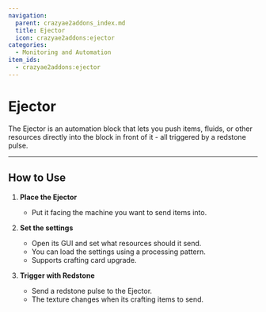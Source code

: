 ```yaml
---
navigation:
  parent: crazyae2addons_index.md
  title: Ejector
  icon: crazyae2addons:ejector
categories:
  - Monitoring and Automation
item_ids:
  - crazyae2addons:ejector
---
```


# Ejector

<BlockImage id="crazyae2addons:ejector" scale="4"></BlockImage>

The Ejector is an automation block that lets you push items, 
fluids, or other resources directly into the block in front of it - all triggered by a redstone pulse.

---

## How to Use

1. **Place the Ejector**
    - Put it facing the machine you want to send items into.

2. **Set the settings**
    - Open its GUI and set what resources should it send.
    - You can load the settings using a processing pattern.
    - Supports crafting card upgrade.

3. **Trigger with Redstone**
    - Send a redstone pulse to the Ejector.
    - The texture changes when its crafting items to send.